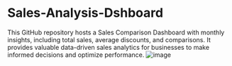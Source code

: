 # Sales-Analysis-Dshboard
This GitHub repository hosts a Sales Comparison Dashboard with monthly insights, including total sales, average discounts, and comparisons. It provides valuable data-driven sales analytics for businesses to make informed decisions and optimize performance.
![image](https://github.com/Sriyakanamarlapudi/Sales-Analysis-Dshboard/assets/86147208/c735603b-e952-4b95-8ea2-55672857f27f)
